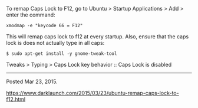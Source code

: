 To remap Caps Lock to F12, go to Ubuntu > Startup Applications > Add > enter the command:

```
xmodmap -e "keycode 66 = F12"
```

This will remap caps lock to f12 at every startup.
Also, ensure that the caps lock is does not actually type in all caps:

```
$ sudo apt-get install -y gnome-tweak-tool
```

Tweaks > Typing > Caps Lock key behavior :: Caps Lock is disabled

---

Posted Mar 23, 2015.

https://www.darklaunch.com/2015/03/23/ubuntu-remap-caps-lock-to-f12.html